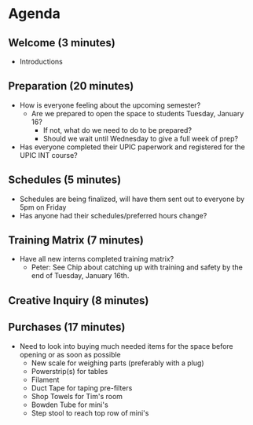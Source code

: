 # Agenda

## Welcome (3 minutes)
- Introductions

## Preparation (20 minutes)
- How is everyone feeling about the upcoming semester?
  - Are we prepared to open the space to students Tuesday, January 16?
    - If not, what do we need to do to be prepared?
    - Should we wait until Wednesday to give a full week of prep?
- Has everyone completed their UPIC paperwork and registered for the UPIC INT course?

## Schedules (5 minutes)
- Schedules are being finalized, will have them sent out to everyone by 5pm on Friday
- Has anyone had their schedules/preferred hours change?

## Training Matrix (7 minutes)
- Have all new interns completed training matrix?
  - Peter: See Chip about catching up with training and safety by the end of Tuesday, January 16th.

## Creative Inquiry (8 minutes)


## Purchases (17 minutes)
- Need to look into buying much needed items for the space before opening or as soon as possible
  - New scale for weighing parts (preferably with a plug)
  - Powerstrip(s) for tables
  - Filament
  - Duct Tape for taping pre-filters
  - Shop Towels for Tim's room
  - Bowden Tube for mini's
  - Step stool to reach top row of mini's
